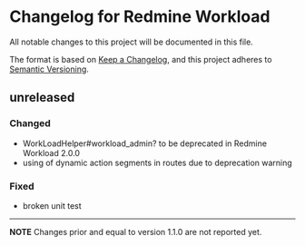 # Changelog for Redmine Workload

All notable changes to this project will be documented in this file.

The format is based on [Keep a Changelog](https://keepachangelog.com/en/1.0.0/),
and this project adheres to [Semantic Versioning](https://semver.org/spec/v2.0.0.html).

## unreleased

### Changed

* WorkLoadHelper#workload_admin? to be deprecated in Redmine Workload 2.0.0
* using of dynamic action segments in routes due to deprecation warning

### Fixed

* broken unit test

---

**NOTE** Changes prior and equal to version 1.1.0 are not reported yet.